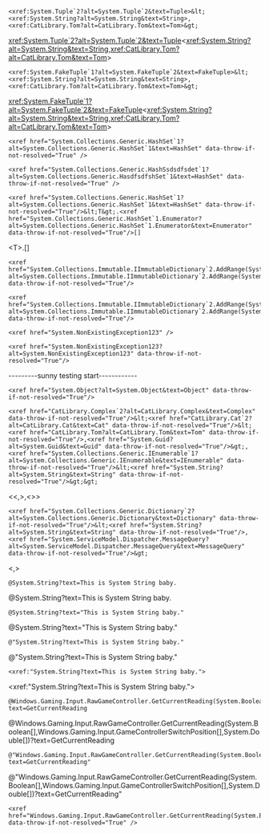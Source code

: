 ```
<xref:System.Tuple`2?alt=System.Tuple`2&text=Tuple>&lt;<xref:System.String?alt=System.String&text=String>,<xref:CatLibrary.Tom?alt=CatLibrary.Tom&text=Tom>&gt;
```
<xref:System.Tuple`2?alt=System.Tuple`2&text=Tuple>&lt;<xref:System.String?alt=System.String&text=String>,<xref:CatLibrary.Tom?alt=CatLibrary.Tom&text=Tom>&gt;


```
<xref:System.FakeTuple`1?alt=System.FakeTuple`2&text=FakeTuple>&lt;<xref:System.String?alt=System.String&text=String>,<xref:CatLibrary.Tom?alt=CatLibrary.Tom&text=Tom>&gt;
```
<xref:System.FakeTuple`1?alt=System.FakeTuple`2&text=FakeTuple>&lt;<xref:System.String?alt=System.String&text=String>,<xref:CatLibrary.Tom?alt=CatLibrary.Tom&text=Tom>&gt;


```
<xref href="System.Collections.Generic.HashSet`1?alt=System.Collections.Generic.HashSet`1&text=HashSet" data-throw-if-not-resolved="True" />
```
<xref href="System.Collections.Generic.HashSet`1?alt=System.Collections.Generic.HashSet`1&text=HashSet" data-throw-if-not-resolved="True" />

```
<xref href="System.Collections.Generic.HashSsdsdfsdet`1?alt=System.Collections.Generic.HasdfsdfshSet`1&text=HashSet" data-throw-if-not-resolved="True" />
```
<xref href="System.Collections.Generic.HashSsdsdfsdet`1?alt=System.Collections.Generic.HasdfsdfshSet`1&text=HashSet" data-throw-if-not-resolved="True" />

```
<xref href="System.Collections.Generic.HashSet`1?alt=System.Collections.Generic.HashSet`1&text=HashSet" data-throw-if-not-resolved="True"/>&lt;T&gt;.<xref href="System.Collections.Generic.HashSet`1.Enumerator?alt=System.Collections.Generic.HashSet`1.Enumerator&text=Enumerator" data-throw-if-not-resolved="True"/>[]
```
<xref href="System.Collections.Generic.HashSet`1?alt=System.Collections.Generic.HashSet`1&text=HashSet" data-throw-if-not-resolved="True"/>&lt;T&gt;.<xref href="System.Collections.Generic.HashSet`1.Enumerator?alt=System.Collections.Generic.HashSet`1.Enumerator&text=Enumerator" data-throw-if-not-resolved="True"/>[]


```
<xref href="System.Collections.Immutable.IImmutableDictionary`2.AddRange(System.Collections.Generic.IEnumerable{System.Collections.Generic.KeyValuePair{`0,`1}})?alt=System.Collections.Immutable.IImmutableDictionary`2.AddRange(System.Collections.Generic.IEnumerable{System.Collections.Generic.KeyValuePair{`0,`1}})&text=AddRange(IEnumerable%3CKeyValuePair%3CTKey%2CTValue%3E%3E)" data-throw-if-not-resolved="True"/>
```
<xref href="System.Collections.Immutable.IImmutableDictionary`2.AddRange(System.Collections.Generic.IEnumerable{System.Collections.Generic.KeyValuePair{`0,`1}})?alt=System.Collections.Immutable.IImmutableDictionary`2.AddRange(System.Collections.Generic.IEnumerable{System.Collections.Generic.KeyValuePair{`0,`1}})&text=AddRange(IEnumerable%3CKeyValuePair%3CTKey%2CTValue%3E%3E)" data-throw-if-not-resolved="True"/>


```
<xref href="System.Collections.Immutable.IImmutableDictionary`2.AddRange(System.Collections.Generic.IEnumerable{System.Collections.Generic.KeyValuePair{`0,`1}})?alt=System.Collections.Immutable.IImmutableDictionary`2.AddRange(System.Collections.Generic.IEnumerable{System.Collections.Generic.KeyValuePair{`0,`1}})&text=AddRange%28IEnumerable%26lt%3BKeyValuePair%26lt%3BTKey%2CTValue%26gt%3B%26gt%3B%29" data-throw-if-not-resolved="True"/>
```
<xref href="System.Collections.Immutable.IImmutableDictionary`2.AddRange(System.Collections.Generic.IEnumerable{System.Collections.Generic.KeyValuePair{`0,`1}})?alt=System.Collections.Immutable.IImmutableDictionary`2.AddRange(System.Collections.Generic.IEnumerable{System.Collections.Generic.KeyValuePair{`0,`1}})&text=AddRange%28IEnumerable%26lt%3BKeyValuePair%26lt%3BTKey%2CTValue%26gt%3B%26gt%3B%29" data-throw-if-not-resolved="True"/>


```
<xref href="System.NonExistingException123" />
```
<xref href="System.NonExistingException123" />

```
<xref href="System.NonExistingException123?alt=System.NonExistingException123" data-throw-if-not-resolved="True"/>
```
<xref href="System.NonExistingException123?alt=System.NonExistingException123" data-throw-if-not-resolved="True"/>


---------sunny testing start------------
```
<xref href="System.Object?alt=System.Object&text=Object" data-throw-if-not-resolved="True"/>
```
<xref href="System.Object?alt=System.Object&text=Object" data-throw-if-not-resolved="True"/>

```
<xref href="CatLibrary.Complex`2?alt=CatLibrary.Complex&text=Complex" data-throw-if-not-resolved="True"/>&lt;<xref href="CatLibrary.Cat`2?alt=CatLibrary.Cat&text=Cat" data-throw-if-not-resolved="True"/>&lt;<xref href="CatLibrary.Tom?alt=CatLibrary.Tom&text=Tom" data-throw-if-not-resolved="True"/>,<xref href="System.Guid?alt=System.Guid&text=Guid" data-throw-if-not-resolved="True"/>&gt;,<xref href="System.Collections.Generic.IEnumerable`1?alt=System.Collections.Generic.IEnumerable&text=IEnumerable" data-throw-if-not-resolved="True"/>&lt;<xref href="System.String?alt=System.String&text=String" data-throw-if-not-resolved="True"/>&gt;&gt;
```
<xref href="CatLibrary.Complex`2?alt=CatLibrary.Complex&text=Complex" data-throw-if-not-resolved="True"/>&lt;<xref href="CatLibrary.Cat`2?alt=CatLibrary.Cat&text=Cat" data-throw-if-not-resolved="True"/>&lt;<xref href="CatLibrary.Tom?alt=CatLibrary.Tom&text=Tom" data-throw-if-not-resolved="True"/>,<xref href="System.Guid?alt=System.Guid&text=Guid" data-throw-if-not-resolved="True"/>&gt;,<xref href="System.Collections.Generic.IEnumerable`1?alt=System.Collections.Generic.IEnumerable&text=IEnumerable" data-throw-if-not-resolved="True"/>&lt;<xref href="System.String?alt=System.String&text=String" data-throw-if-not-resolved="True"/>&gt;&gt;

```
<xref href="System.Collections.Generic.Dictionary`2?alt=System.Collections.Generic.Dictionary&text=Dictionary" data-throw-if-not-resolved="True"/>&lt;<xref href="System.String?alt=System.String&text=String" data-throw-if-not-resolved="True"/>,<xref href="System.ServiceModel.Dispatcher.MessageQuery?alt=System.ServiceModel.Dispatcher.MessageQuery&text=MessageQuery" data-throw-if-not-resolved="True"/>&gt;
```
<xref href="System.Collections.Generic.Dictionary`2?alt=System.Collections.Generic.Dictionary&text=Dictionary" data-throw-if-not-resolved="True"/>&lt;<xref href="System.String?alt=System.String&text=String" data-throw-if-not-resolved="True"/>,<xref href="System.ServiceModel.Dispatcher.MessageQuery?alt=System.ServiceModel.Dispatcher.MessageQuery&text=MessageQuery" data-throw-if-not-resolved="True"/>&gt;

```
@System.String?text=This is System String baby.
```
@System.String?text=This is System String baby.

```
@System.String?text="This is System String baby."
```
@System.String?text="This is System String baby."

```
@"System.String?text=This is System String baby."
```
@"System.String?text=This is System String baby."

```
<xref:"System.String?text=This is System String baby.">
```
<xref:"System.String?text=This is System String baby.">

```
@Windows.Gaming.Input.RawGameController.GetCurrentReading(System.Boolean[],Windows.Gaming.Input.GameControllerSwitchPosition[],System.Double[])?text=GetCurrentReading
```
@Windows.Gaming.Input.RawGameController.GetCurrentReading(System.Boolean[],Windows.Gaming.Input.GameControllerSwitchPosition[],System.Double[])?text=GetCurrentReading

```
@"Windows.Gaming.Input.RawGameController.GetCurrentReading(System.Boolean[],Windows.Gaming.Input.GameControllerSwitchPosition[],System.Double[])?text=GetCurrentReading"
```
@"Windows.Gaming.Input.RawGameController.GetCurrentReading(System.Boolean[],Windows.Gaming.Input.GameControllerSwitchPosition[],System.Double[])?text=GetCurrentReading"

```
<xref href="Windows.Gaming.Input.RawGameController.GetCurrentReading(System.Boolean[],Windows.Gaming.Input.GameControllerSwitchPosition[],System.Double[])" data-throw-if-not-resolved="True" />
```
<xref href="Windows.Gaming.Input.RawGameController.GetCurrentReading(System.Boolean[],Windows.Gaming.Input.GameControllerSwitchPosition[],System.Double[])" data-throw-if-not-resolved="True" />
